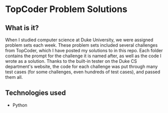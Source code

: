 # TopCoder Problem Solutions

## What is it?

When I studied computer science at Duke University, we were assigned problem sets each week. These problem sets included several challenges from TopCoder, which I have posted my solutions to in this repo. Each folder contains the prompt for the challenge it is named after, as well as the code I wrote as a solution. Thanks to the built-in tester on the Duke CS department's website, the code for each challenge was put through many test cases (for some challenges, even hundreds of test cases), and passed them all. 

## Technologies used
* Python